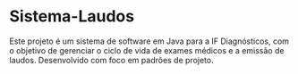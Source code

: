 # Sistema-Laudos
Este projeto é um sistema de software em Java para a IF Diagnósticos, com o objetivo de gerenciar o ciclo de vida de exames médicos e a emissão de laudos. Desenvolvido com foco em padrões de projeto.
